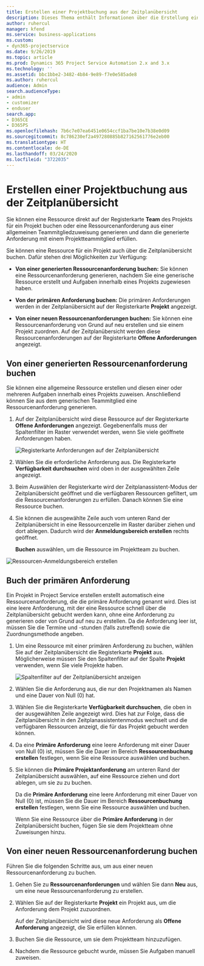 ```yaml
---
title: Erstellen einer Projektbuchung aus der Zeitplanübersicht
description: Dieses Thema enthält Informationen über die Erstellung einer Projektbuchung aus der Zeitplanübersicht.
author: ruhercul
manager: kfend
ms.service: business-applications
ms.custom:
- dyn365-projectservice
ms.date: 9/26/2019
ms.topic: article
ms.prod: Dynamics 365 Project Service Automation 2.x and 3.x
ms.technology: ''
ms.assetid: bbc1bbe2-3482-4b84-9e89-f7e0e585ade8
ms.author: ruhercul
audience: Admin
search.audienceType:
- admin
- customizer
- enduser
search.app:
- D365CE
- D365PS
ms.openlocfilehash: 7b6c7e07ea6451e0654ccf1ba7be10e7b38e0d09
ms.sourcegitcommit: 8c786230ef2a497280885b827162561776e2eb00
ms.translationtype: HT
ms.contentlocale: de-DE
ms.lasthandoff: 03/24/2020
ms.locfileid: "3722035"
---
```

# <a name="create-a-project-booking-from-the-schedule-board"></a>Erstellen einer Projektbuchung aus der Zeitplanübersicht

Sie können eine Ressource direkt auf der Registerkarte **Team** des Projekts für ein Projekt buchen oder eine Ressourcenanforderung aus einer allgemeinen Teammitgliedzuweisung generieren und dann die generierte Anforderung mit einem Projektteammitglied erfüllen.

Sie können eine Ressource für ein Projekt auch über die Zeitplanübersicht buchen. Dafür stehen drei Möglichkeiten zur Verfügung:

- **Von einer generierten Ressourcenanforderung buchen:** Sie können eine Ressourcenanforderung generieren, nachdem Sie eine generische Ressource erstellt und Aufgaben innerhalb eines Projekts zugewiesen haben.

- **Von der primären Anforderung buchen:** Die primären Anforderungen werden in der Zeitplanübersicht auf der Registerkarte **Projekt** angezeigt. 

- **Von einer neuen Ressourcenanforderungen buchen:** Sie können eine Ressourcenanforderung von Grund auf neu erstellen und sie einem Projekt zuordnen. Auf der Zeitplanübersicht werden diese Ressourcenanforderungen auf der Registerkarte **Offene Anforderungen** angezeigt.

## <a name="book-from-a-generated-resource-requirement"></a>Von einer generierten Ressourcenanforderung buchen

Sie können eine allgemeine Ressource erstellen und diesen einer oder mehreren Aufgaben innerhalb eines Projekts zuweisen. Anschließend können Sie aus dem generischen Teammitglied eine Ressourcenanforderung generieren. 

1.  Auf der Zeitplanübersicht wird diese Ressource auf der Registerkarte **Offene Anforderungen** angezeigt. Gegebenenfalls muss der Spaltenfilter im Raster verwendet werden, wenn Sie viele geöffnete Anforderungen haben. 

    ![Registerkarte Anforderungen auf der Zeitplanübersicht](media/FAQ-Project-Booking-Schedule-Board-1.png "Screenshot der Anmeldungen und Zuweisungstabellen")

2. Wählen Sie die erforderliche Anforderung aus. Die Registerkarte **Verfügbarkeit durchsuchen** wird oben in der ausgewählten Zeile angezeigt.
 
3. Beim Auswählen der Registerkarte wird der Zeitplanassistent-Modus der Zeitplanübersicht geöffnet und die verfügbaren Ressourcen gefiltert, um die Ressourcenanforderungen zu erfüllen. Danach können Sie eine Ressource buchen.

4. Sie können die ausgewählte Zeile auch vom unteren Rand der Zeitplanübersicht in eine Ressourcenzelle im Raster darüber ziehen und dort ablegen. Dadurch wird der **Anmeldungsbereich erstellen** rechts geöffnet.

    **Buchen** auswählen, um die Ressource im Projektteam zu buchen.

![Ressourcen-Anmeldungsbereich erstellen](media/FAQ-Project-Booking-Schedule-Board-6.png "")
 

## <a name="book-from-the-primary-requirement"></a>Buch der primären Anforderung

Ein Projekt in Project Service erstellen erstellt automatisch eine Ressourcenanforderung, die die primäre Anforderung genannt wird. Dies ist eine leere Anforderung, mit der eine Ressource schnell über die Zeitplanübersicht gebucht werden kann, ohne eine Anforderung zu generieren oder von Grund auf neu zu erstellen. Da die Anforderung leer ist, müssen Sie die Termine und -stunden (falls zutreffend) sowie die Zuordnungsmethode angeben. 

1. Um eine Ressource mit einer primären Anforderung zu buchen, wählen Sie auf der Zeitplanübersicht die Registerkarte **Projekt** aus. Möglicherweise müssen Sie den Spaltenfilter auf der Spalte **Projekt** verwenden, wenn Sie viele Projekte haben.

   ![Spaltenfilter auf der Zeitplanübersicht anzeigen](media/FAQ-Project-Booking-Schedule-Board-2.png "Screenshot der Anmeldungen und Zuweisungstabellen")

2. Wählen Sie die Anforderung aus, die nur den Projektnamen als Namen und eine Dauer von Null (0) hat.

3. Wählen Sie die Registerkarte **Verfügbarkeit durchsuchen**, die oben in der ausgewählten Zeile angezeigt wird. Dies hat zur Folge, dass die Zeitplanübersicht in den Zeitplanassistentenmodus wechselt und die verfügbaren Ressourcen anzeigt, die für das Projekt gebucht werden können.

4. Da eine **Primäre Anforderung** eine leere Anforderung mit einer Dauer von Null (0) ist, müssen Sie die Dauer im Bereich **Ressourcenbuchung erstellen** festlegen, wenn Sie eine Ressource auswählen und buchen.

5. Sie können die **Primäre Projektanforderung** am unteren Rand der Zeitplanübersicht auswählen, auf eine Ressource ziehen und dort ablegen, um sie zu zu buchen.
 
    Da die **Primäre Anforderung** eine leere Anforderung mit einer Dauer von Null (0) ist, müssen Sie die Dauer im Bereich **Ressourcenbuchung erstellen** festlegen, wenn Sie eine Ressource auswählen und buchen.
 
    Wenn Sie eine Ressource über die **Primäre Anforderung** in der Zeitplanübersicht buchen, fügen Sie sie dem Projektteam ohne Zuweisungen hinzu.
 
## <a name="book-from-a-new-resource-requirement"></a>Von einer neuen Ressourcenanforderung buchen
Führen Sie die folgenden Schritte aus, um aus einer neuen Ressourcenanforderung zu buchen. 

1. Gehen Sie zu **Ressourcenanforderungen** und wählen Sie dann **Neu** aus, um eine neue Ressourcenanforderung zu erstellen.

2. Wählen Sie auf der Registerkarte **Projekt** ein Projekt aus, um die Anforderung dem Projekt zuzuordnen.
 
    Auf der Zeitplanübersicht wird diese neue Anforderung als **Offene Anforderung** angezeigt, die Sie erfüllen können.

3. Buchen Sie die Ressource, um sie dem Projektteam hinzuzufügen.

4. Nachdem die Ressource gebucht wurde, müssen Sie Aufgaben manuell zuweisen.

